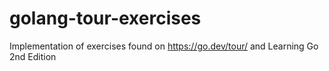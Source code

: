 # golang-tour-exercises

Implementation of exercises found on https://go.dev/tour/ and Learning Go 2nd Edition
